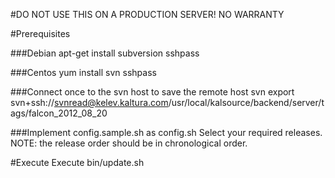 #DO NOT USE THIS ON A PRODUCTION SERVER! NO WARRANTY

#Prerequisites

###Debian
apt-get install subversion sshpass

###Centos 
yum install svn sshpass 

###Connect once to the svn host to save the remote host
svn export svn+ssh://svnread@kelev.kaltura.com/usr/local/kalsource/backend/server/tags/falcon_2012_08_20 

###Implement config.sample.sh as config.sh
Select your required releases. NOTE: the release order should be in chronological order. 

#Execute
Execute bin/update.sh